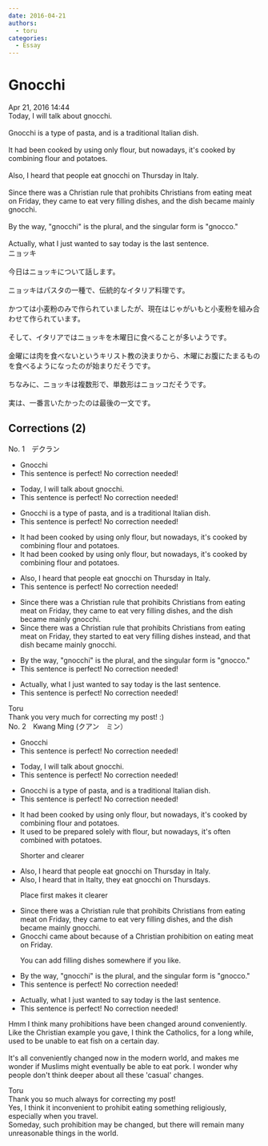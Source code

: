 ```yaml
---
date: 2016-04-21
authors:
  - toru
categories:
  - Essay
---
```


<h1 id="subject_show">Gnocchi</h1>
<div class="date">Apr 21, 2016 14:44</div>
<div id="post"><div id="body_show_ori">
Today, I will talk about gnocchi.<br/><br/>Gnocchi is a type of pasta, and is a traditional Italian dish.<br/><br/>It had been cooked by using only flour, but nowadays, it's cooked by combining flour and potatoes.<br/><br/>Also, I heard that people eat gnocchi on Thursday in Italy.<br/><br/>Since there was a Christian rule that prohibits Christians from eating meat on Friday, they came to eat very filling dishes, and the dish became mainly gnocchi.<br/><br/>By the way, "gnocchi" is the plural, and the singular form is "gnocco."<br/><br/>Actually, what I just wanted to say today is the last sentence.
</div></div>

<!-- more -->

<div id="post_ja"><div id="body_show_mo">
ニョッキ<br/><br/>今日はニョッキについて話します。<br/><br/>ニョッキはパスタの一種で、伝統的なイタリア料理です。<br/><br/>かつては小麦粉のみで作られていましたが、現在はじゃがいもと小麦粉を組み合わせて作られています。<br/><br/>そして、イタリアではニョッキを木曜日に食べることが多いようです。<br/><br/>金曜には肉を食べないというキリスト教の決まりから、木曜にお腹にたまるものを食べるようになったのが始まりだそうです。<br/><br/>ちなみに、ニョッキは複数形で、単数形はニョッコだそうです。<br/><br/>実は、一番言いたかったのは最後の一文です。
</div></div>

## Corrections (2)
<div id="block"><div class="first_name"> No. 1　<span class="just_name">デクラン</span></div><div id="block2">
<ul class="correction_field">
<li class="incorrect">Gnocchi</li>
<li class="corrected perfect">This sentence is perfect! No correction needed!</li>
</ul>
<ul class="correction_field">
<li class="incorrect">Today, I will talk about gnocchi.</li>
<li class="corrected perfect">This sentence is perfect! No correction needed!</li>
</ul>
<ul class="correction_field">
<li class="incorrect">Gnocchi is a type of pasta, and is a traditional Italian dish.</li>
<li class="corrected perfect">This sentence is perfect! No correction needed!</li>
</ul>
<ul class="correction_field">
<li class="incorrect">It had been cooked by using only flour, but nowadays, it's cooked by combining flour and potatoes.</li>
<li class="corrected correct">
It had been cooked <span class="sline">by </span>using only flour, but nowadays, it's cooked by combining flour and potatoes.
</li>
</ul>
<ul class="correction_field">
<li class="incorrect">Also, I heard that people eat gnocchi on Thursday in Italy.</li>
<li class="corrected perfect">This sentence is perfect! No correction needed!</li>
</ul>
<ul class="correction_field">
<li class="incorrect">Since there was a Christian rule that prohibits Christians from eating meat on Friday, they came to eat very filling dishes, and the dish became mainly gnocchi.</li>
<li class="corrected correct">
Since there was a Christian rule that prohibits Christians from eating meat on Friday, they <span class="f_blue">started to</span> eat very filling dishes <span class="f_blue">instead</span>, and <span class="f_blue">that</span> dish became mainly gnocchi.
</li>
</ul>
<ul class="correction_field">
<li class="incorrect">By the way, "gnocchi" is the plural, and the singular form is "gnocco."</li>
<li class="corrected perfect">This sentence is perfect! No correction needed!</li>
</ul>
<ul class="correction_field">
<li class="incorrect">Actually, what I just wanted to say today is the last sentence.</li>
<li class="corrected perfect">This sentence is perfect! No correction needed!</li>
</ul>
</div><div class="name"><span class="just_name">Toru</span><br>
Thank you very much for correcting my post! :)
</div>
</div>
<div id="block"><div class="first_name"> No. 2　<span class="just_name">Kwang Ming (クアン　ミン）</span></div><div id="block2">
<ul class="correction_field">
<li class="incorrect">Gnocchi</li>
<li class="corrected perfect">This sentence is perfect! No correction needed!</li>
</ul>
<ul class="correction_field">
<li class="incorrect">Today, I will talk about gnocchi.</li>
<li class="corrected perfect">This sentence is perfect! No correction needed!</li>
</ul>
<ul class="correction_field">
<li class="incorrect">Gnocchi is a type of pasta, and is a traditional Italian dish.</li>
<li class="corrected perfect">This sentence is perfect! No correction needed!</li>
</ul>
<ul class="correction_field">
<li class="incorrect">It had been cooked by using only flour, but nowadays, it's cooked by combining flour and potatoes.</li>
<li class="corrected correct">
It used to be <span class="f_blue">prepared solely with flour, but nowadays, it's often combined with potatoes.</span>
<p class="correction_comment">Shorter and clearer</p>
</li>
</ul>
<ul class="correction_field">
<li class="incorrect">Also, I heard that people eat gnocchi on Thursday in Italy.</li>
<li class="corrected correct">
Also, I heard that in Italty, they eat gnocchi on <span class="f_blue">Thursdays</span>.
<p class="correction_comment">Place first makes it clearer</p>
</li>
</ul>
<ul class="correction_field">
<li class="incorrect">Since there was a Christian rule that prohibits Christians from eating meat on Friday, they came to eat very filling dishes, and the dish became mainly gnocchi.</li>
<li class="corrected correct">
<span class="f_blue">Gnocchi came about because of a Christian prohibition on eating meat on Friday.</span>
<p class="correction_comment">You can add filling dishes somewhere if you like.</p>
</li>
</ul>
<ul class="correction_field">
<li class="incorrect">By the way, "gnocchi" is the plural, and the singular form is "gnocco."</li>
<li class="corrected perfect">This sentence is perfect! No correction needed!</li>
</ul>
<ul class="correction_field">
<li class="incorrect">Actually, what I just wanted to say today is the last sentence.</li>
<li class="corrected perfect">This sentence is perfect! No correction needed!</li>
</ul>
<p class="comment_small">
 Hmm I think many prohibitions have been changed around conveniently. Like the Christian example you gave, I think the Catholics, for a long while, used to be unable to eat fish on a certain day.
 <br/>
 <br/>
 It's all conveniently changed now in the modern world, and makes me wonder if Muslims might eventually be able to eat pork. I wonder why people don't think deeper about all these 'casual' changes.
</p>

</div><div class="name"><span class="just_name">Toru</span><br>
Thank you so much always for correcting my post!<br/>Yes, I think it inconvenient to prohibit eating something religiously, especially when you travel.<br/>Someday, such prohibition may be changed, but there will remain many unreasonable things in the world.
</div>
</div>
